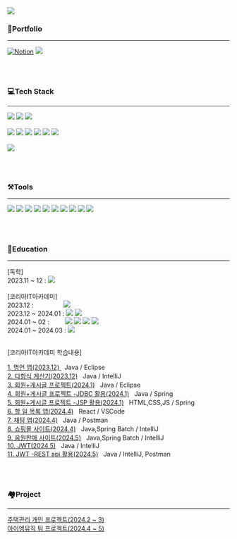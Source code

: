 
<img src="https://capsule-render.vercel.app/api?type=Waving&color=timeAuto&height=300&section=header&text=Youhyun%20Won&fontSize=90" />


### 📂Portfolio
<hr>

<div>
 <a href="https://ahead-addition-51b.notion.site/Youhyun-Won-7a0c476ab6b844ee92f9c8be01ac1a6c?pvs=4">
<img src="https://camo.githubusercontent.com/1c62188f3c05d57c207007eaded9d630cf1c1c9aceb101cbe354c625955b1df1/68747470733a2f2f696d672e736869656c64732e696f2f62616467652f4e6f74696f6e2d6439643964392e7376673f7374796c653d666c6174266c6f676f3d4e6f74696f6e266c6f676f436f6c6f723d626c61636b" alt="Notion" data-canonical-src="https://img.shields.io/badge/Notion-d9d9d9.svg?style=flat&amp;logo=Notion&amp;logoColor=white" style="max-width: 100%;"></a>
<a href="https://velog.io/@yhwit30/series"><img src="https://img.shields.io/badge/Velog-20C997?style=flat-square&logo=velog&logoColor=white"/></a>
</div>

<br/><br/>



### 💻Tech Stack
<hr>

<div>
<picture>
<img src="https://img.shields.io/badge/java-007396?style=flat-square&logo=java&logoColor=white"/>  </picture>
 <picture>
<img src="https://img.shields.io/badge/Python-3776AB?style=flat-square&logo=Python&logoColor=white"/> </picture>
  <picture>
<img src="https://img.shields.io/badge/C-A8B9CC?style=flat-square&logo=C&logoColor=white"/> </picture>
<br/>  <br/>
   <picture>
<img src="https://img.shields.io/badge/HTML5-E34F26?style=flat-square&logo=html5&logoColor=white"/> </picture>
    <picture>
<img src="https://img.shields.io/badge/JavaScript-F7DF1E?style=flat-square&logo=javascript&logoColor=black"/> </picture>
     <picture>
<img src="https://img.shields.io/badge/jQuery-0769AD?style=flat-square&logo=jQuery&logoColor=white"/> </picture>
      <picture>
<img src="https://img.shields.io/badge/Tailwind CSS-06B6D4?style=flat-square&logo=Tailwind CSS&logoColor=white"/> </picture>
       <picture>
<img src="https://img.shields.io/badge/React-61DAFB?style=flat-square&logo=React&logoColor=black"/> </picture>
        <picture>
<img src="https://img.shields.io/badge/Selenium-43B02A?style=flat-square&logo=Selenium&logoColor=white"/> </picture>
<br/><br/>
 <picture>
<img src="https://img.shields.io/badge/MySQL-4479A1?style=flat-square&logo=MySQL&logoColor=white"/> </picture>

</div>


<br/><br/>




### ⚒️Tools
<hr>
<div>
 <picture>
<img src="https://img.shields.io/badge/Spring-6DB33F?style=flat-square&logo=Spring&logoColor=white"/> </picture>
  <picture>
<img src="https://img.shields.io/badge/eclipseide-2C2255.svg?style=flat&amp;logo=eclipseide&amp;logoColor=white"> </picture>
     <picture>
<img src="https://img.shields.io/badge/intellijidea-000000?style=flat-square&logo=intellijidea&logoColor=white"/>
         </picture>
   <picture>
<img src="https://img.shields.io/badge/Git-F05032?style=flat-square&logo=git&logoColor=white"/> </picture>
    <picture>
<img src="https://img.shields.io/badge/GitHub-181717?style=flat-square&logo=GitHub&logoColor=white"/> </picture>
     <picture>
<img src="https://img.shields.io/badge/Postman-FF6C37?style=flat-square&logo=Postman&logoColor=white"/> </picture>
      <picture>
<img src="https://img.shields.io/badge/Visual Studio Code-007ACC?style=flat-square&logo=Visual Studio Code&logoColor=white"/> </picture>
       <picture>
<img src="https://img.shields.io/badge/figma-1b024f?style=flat&amp;logo=figma&amp;logoColor=white"> </picture>
        <picture>
 <img src="https://img.shields.io/badge/Next.js-000000?style=flat-square&logo=Next.js&logoColor=white"/> </picture>
         <picture>
<img src="https://img.shields.io/badge/Node.js-339933?style=flat-square&logo=Node.js&logoColor=white"/>
         </picture>

</div>

<br/><br/>



### 🎒Education
<hr>
[독학]
<br/>
<div>
2023.11 ~ 12 : 
<picture><img src="https://img.shields.io/badge/C-A8B9CC?style=flat-square&logo=C&logoColor=white"/></picture>
</div>

<br/>
[코리아IT아카데미]
<br/>
<div>
2023.12 : &emsp;&emsp;&emsp;&emsp;&nbsp;
<picture><img src="https://img.shields.io/badge/Python-3776AB?style=flat-square&logo=Python&logoColor=white"/></picture>
</div>



<div>
2023.12 ~ 2024.01 :
<picture><img src="https://img.shields.io/badge/java-007396?style=flat-square&logo=java&logoColor=white"/> <img src="https://img.shields.io/badge/Spring-6DB33F?style=flat-square&logo=Spring&logoColor=white"/></picture>
</div>
<div>
2024.01 ~ 02 : &emsp;&emsp;
<picture><img src="https://img.shields.io/badge/MySQL-4479A1?style=flat-square&logo=MySQL&logoColor=white"/></picture> <picture><img src="https://img.shields.io/badge/HTML5-E34F26?style=flat-square&logo=html5&logoColor=white"/></picture> <picture><img src="https://img.shields.io/badge/JavaScript-F7DF1E?style=flat-square&logo=javascript&logoColor=black"/></picture>  <picture><img src="https://img.shields.io/badge/Selenium-43B02A?style=flat-square&logo=Selenium&logoColor=white"/></picture>
</div>
<div>
2024.01 ~ 2024.03 :
<picture><img src="https://img.shields.io/badge/React-61DAFB?style=flat-square&logo=React&logoColor=black"/></picture>
</div>

<br/>

[코리아IT아카데미 학습내용]

<div>
<a href="https://github.com/yhwit30/wise_saying_2023_12">1. 명언 앱(2023.12) </a>  &nbsp; Java / Eclipse
<br/>
<a href="https://github.com/yhwit30/polynomial_cal_23_12">2. 다항식 계산기(2023.12)</a>  &nbsp; Java / IntelliJ
<br/>
<a href="https://github.com/yhwit30/23_12_AM_backup">3. 회원+게시글 프로젝트(2024.1)</a>  &nbsp; Java / Eclipse
<br/>
<a href="https://github.com/yhwit30/24_01_JDBC_AM">4.  회원+게시글 프로젝트 -JDBC 활용(2024.1)</a>  &nbsp; Java / Spring
<br/>
<a href="https://github.com/yhwit30/JSP_AM_2024_01">5.  회원+게시글 프로젝트 -JSP 활용(2024.1)</a>  &nbsp; HTML,CSS,JS / Spring
<br/>
<a href="https://github.com/yhwit30/nextJs_project">6. 할 일 목록 앱(2024.4)</a>  &nbsp; React / VSCode
<br/>
<a href="https://github.com/yhwit30/chat_app_24_04">7. 채팅 앱(2024.4)</a> &nbsp; Java / Postman
<br/>
<a href="https://github.com/yhwit30/batch_ex_24_04">8. 쇼핑몰 사이트(2024.4)</a> &nbsp; Java,Spring Batch / IntelliJ
<br/>
<a href="https://github.com/yhwit30/acc_app_2024_04">9. 음원판매 사이트(2024.5)</a> &nbsp; Java,Spring Batch / IntelliJ
<br>
<a href="https://github.com/yhwit30/JWT_2024_05">10. JWT(2024.5)</a> &nbsp; Java / IntelliJ
<br>
<a href="https://github.com/yhwit30/rest_api_2024_05">11. JWT -REST api 활용(2024.5)</a> &nbsp; Java / IntelliJ, Postman
</div>

<br/><br/>
### 🏘️Project
<hr>
<div>
<a href="https://github.com/yhwit30/demo_project_2024_1">주택관리 개인 프로젝트(2024.2 ~ 3)</a>
<br>
<a href="https://github.com/yhwit30/IMMusic_project">아이엠뮤직 팀 프로젝트(2024.4 ~ 5)</a>
</div>
